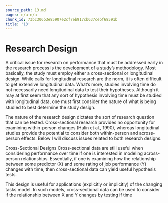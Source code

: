 ```yaml
---
source_path: 13.md
pages: n/a-n/a
chunk_id: 73bc306b3e85907e2cf7eb917cb637cebf68591b
title: '13'
---
```

# Research Design

A critical issue for research on performance that must be addressed early in the research process is the development of a study’s methodology. Most basically, the study must employ either a cross-sectional or longitudinal design. While calls for longitudinal research are the norm, it is often difﬁcult to get extensive longitudinal data. What’s more, studies involving time do not necessarily need longitudinal data to test their hypotheses. Although it may at ﬁrst seem that any sort of hypothesis involving time must be studied with longitudinal data, one must ﬁrst consider the nature of what is being studied to best determine the study design.

The nature of the research design dictates the sort of research question that can be tested. Cross-sectional research provides no opportunity for examining within-person changes (Hulin et al., 1990), whereas longitudinal studies provide the potential to consider both within-person and across- person effects. Below I will discuss issues related to both research designs.

Cross-Sectional Designs Cross-sectional data are still useful when considering performance over time if one is interested in modeling across-person relationships. Essentially, if one is examining how the relationship between some predictor (X) and some rating of job performance (Y) changes with time, then cross-sectional data can yield useful hypothesis tests.

This design is useful for applications (explicitly or implicitly) of the changing tasks model. In such models, cross-sectional data can be used to consider if the relationship between X and Y changes by testing if time
